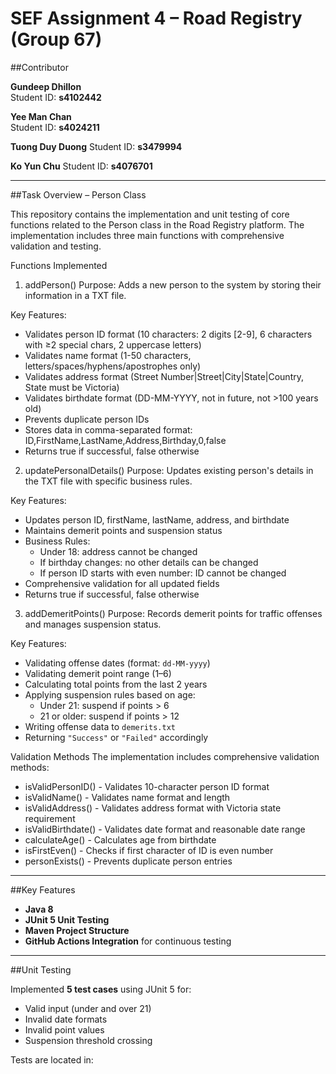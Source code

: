 # SEF Assignment 4 – Road Registry (Group 67)

##Contributor

**Gundeep Dhillon**  
Student ID: **s4102442**

**Yee Man Chan**  
Student ID: **s4024211**

**Tuong Duy Duong**
Student ID: **s3479994**

**Ko Yun Chu**
Student ID: **s4076701**

---

##Task Overview – Person Class

This repository contains the implementation and unit testing of core functions related to the Person class in the Road Registry platform. The implementation includes three main functions with comprehensive validation and testing.

Functions Implemented

1. addPerson()
Purpose: Adds a new person to the system by storing their information in a TXT file.

Key Features:
- Validates person ID format (10 characters: 2 digits [2-9], 6 characters with ≥2 special chars, 2 uppercase letters)
- Validates name format (1-50 characters, letters/spaces/hyphens/apostrophes only)
- Validates address format (Street Number|Street|City|State|Country, State must be Victoria)
- Validates birthdate format (DD-MM-YYYY, not in future, not >100 years old)
- Prevents duplicate person IDs
- Stores data in comma-separated format: ID,FirstName,LastName,Address,Birthday,0,false
- Returns true if successful, false otherwise

2. updatePersonalDetails()
Purpose: Updates existing person's details in the TXT file with specific business rules.

Key Features:
- Updates person ID, firstName, lastName, address, and birthdate
- Maintains demerit points and suspension status
- Business Rules:
  - Under 18: address cannot be changed
  - If birthday changes: no other details can be changed
  - If person ID starts with even number: ID cannot be changed
- Comprehensive validation for all updated fields
- Returns true if successful, false otherwise

3. addDemeritPoints()
Purpose: Records demerit points for traffic offenses and manages suspension status.

Key Features:
- Validating offense dates (format: `dd-MM-yyyy`)
- Validating demerit point range (1–6)
- Calculating total points from the last 2 years
- Applying suspension rules based on age:
  - Under 21: suspend if points > 6
  - 21 or older: suspend if points > 12
- Writing offense data to `demerits.txt`
- Returning `"Success"` or `"Failed"` accordingly


Validation Methods
The implementation includes comprehensive validation methods:
- isValidPersonID() - Validates 10-character person ID format
- isValidName() - Validates name format and length
- isValidAddress() - Validates address format with Victoria state requirement
- isValidBirthdate() - Validates date format and reasonable date range
- calculateAge() - Calculates age from birthdate
- isFirstEven() - Checks if first character of ID is even number
- personExists() - Prevents duplicate person entries

---

##Key Features

- **Java 8**
- **JUnit 5 Unit Testing**
- **Maven Project Structure**
- **GitHub Actions Integration** for continuous testing

---

##Unit Testing

Implemented **5 test cases** using JUnit 5 for:
- Valid input (under and over 21)
- Invalid date formats
- Invalid point values
- Suspension threshold crossing

Tests are located in:
